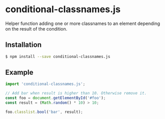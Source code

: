 # conditional-classnames.js
Helper function adding one or more classnames to an element depending on the result of the condition.

## Installation
```bash
$ npm install --save conditional-classnames.js
```

## Example
```javascript
import 'conditional-classnames.js';

// Add bar when result is higher than 10. Otherwise remove it.
const foo = document.getElementById('#foo');
const result = (Math.random() * 10) > 10;

foo.classlist.bool('bar', result);
```
